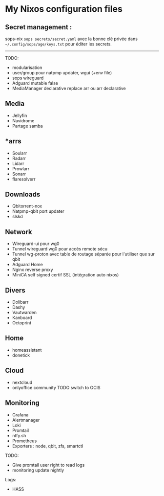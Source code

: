 # My Nixos configuration files

## Secret management : 
sops-nix
``sops secrets/secret.yaml`` avec la bonne clé privée dans ``~/.config/sops/age/keys.txt`` pour éditer les secrets.


---

TODO:
- modularisation 
- user/group pour natpmp updater, wgui (+env file)
- sops wireguard
- Adguard mutable false
- MediaManager declarative replace arr ou arr declarative

## Media
- Jellyfin
- Navidrome
- Partage samba

## *arrs
- Soularr
- Radarr
- Lidarr
- Prowlarr
- Sonarr
- flaresolverr

## Downloads
- Qbitorrent-nox
- Natpmp-qbit port updater
- slskd

## Network
- Wireguard-ui pour wg0
- Tunnel wireguard wg0 pour accès remote sécu
- Tunnel wg-proton avec table de routage séparée pour l'utiliser que sur qbit
- Adguard Home
- Nginx reverse proxy 
- MiniCA self signed certif SSL (intégration auto nixos)

## Divers
- Dolibarr
- Dashy
- Vautwarden
- Kanboard
- Octoprint

## Home
- homeassistant
- donetick

## Cloud
- nextcloud
- onlyoffice community
TODO switch to OCIS

## Monitoring
- Grafana
- Alertmanager
- Loki
- Promtail
- ntfy.sh
- Prometheus
- Exporters : node, qbit, zfs, smartctl

TODO:
- Give promtail user right to read logs
- monitoring update nightly

Logs: 
- HASS
